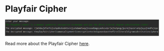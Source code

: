# Playfair Cipher

![Preview](example.png)

Read more about the Playfair Cipher [here](https://en.wikipedia.org/wiki/Playfair_cipher).
